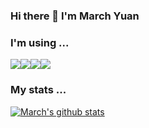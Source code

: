 ### Hi there 👋 I'm March Yuan



### I'm using ...

<div style="display:flex">
<!--<img src="https://img.icons8.com/color/48/000000/javascript.png"/>-->
<img src="https://img.icons8.com/color/48/000000/typescript.png"/>
<img src="https://img.icons8.com/color/45/000000/react-native.png"/>
<img src="https://img.icons8.com/color/48/000000/vue-js.png"/> 
<img src="https://img.icons8.com/dusk/45/000000/webpack.png"/>
<!-- <img src="https://img.icons8.com/fluency/45/000000/node-js.png"/>  -->
</div>

### My stats ...

[![March's github stats](https://github-readme-stats.vercel.app/api?username=marchyuanx)](https://github.com/anuraghazra/github-readme-stats)

